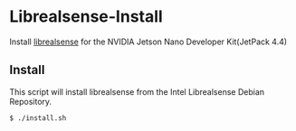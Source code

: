 # Librealsense-Install
Install [librealsense](https://github.com/IntelRealSense/librealsense)  for the NVIDIA Jetson Nano Developer Kit(JetPack 4.4)

## Install

This script will install librealsense from the Intel Librealsense Debian Repository.

```bash
$ ./install.sh
```

